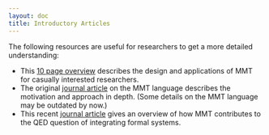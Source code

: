```yaml
---
layout: doc
title: Introductory Articles
---
```


The following resources are useful for researchers to get a more detailed understanding:

* This [10 page overview](https://svn.kwarc.info/repos/MMT/doc/introduction/mmt.pdf) describes the design and applications of MMT for casually interested researchers.
* The original [journal article](https://kwarc.info/people/frabe/Research/RK_mmt_10.pdf) on the MMT language describes the motivation and approach in depth. (Some details on the MMT language may be outdated by now.)
* This recent [journal article](https://kwarc.info/people/frabe/Research/KR_qed_14.pdf) gives an overview of how MMT contributes to the QED question of integrating formal systems.